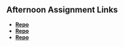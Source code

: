 ## Afternoon Assignment Links

* **[Repo](https://github.com/JeremyOlds/Chore_Score)**
* **[Repo](https://github.com/JeremyOlds/greglist_sql)**
* **[Repo](https://github.com/JeremyOlds/<ASSIGNMENT_REPO>)**
